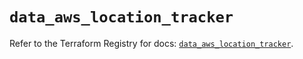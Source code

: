 # `data_aws_location_tracker`

Refer to the Terraform Registry for docs: [`data_aws_location_tracker`](https://registry.terraform.io/providers/hashicorp/aws/5.100.0/docs/data-sources/location_tracker).
